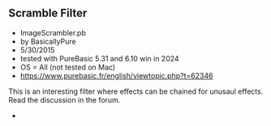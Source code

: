 ## Scramble Filter 

- ImageScrambler.pb
- by BasicallyPure
- 5/30/2015
- tested with PureBasic 5.31 and 6.10 win in 2024
- OS = All (not tested on Mac)
- https://www.purebasic.fr/english/viewtopic.php?t=62346

 
 This is an interesting filter where effects can be chained for unusaul effects. Read the discussion in the forum.

- 
